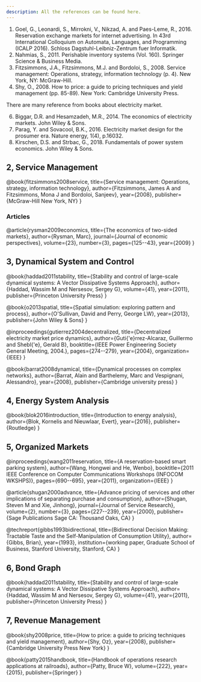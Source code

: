 ```yaml
---
description: All the references can be found here.
---
```


1. Goel, G., Leonardi, S., Mirrokni, V., Nikzad, A. and Paes-Leme, R., 2016. Reservation exchange markets for internet advertising. In 43rd International Colloquium on Automata, Languages, and Programming (ICALP 2016). Schloss Dagstuhl-Leibniz-Zentrum fuer Informatik.
2. Nahmias, S., 2011. Perishable inventory systems (Vol. 160). Springer Science & Business Media.
3. Fitzsimmons, J.A., Fitzsimmons, M.J. and Bordoloi, S., 2008. Service management: Operations, strategy, information technology (p. 4). New York, NY: McGraw-Hill.
4. Shy, O., 2008. How to price: a guide to pricing techniques and yield management (pp. 85-89). New York: Cambridge University Press.

There are many reference from books about electricity market.

6. Biggar, D.R. and Hesamzadeh, M.R., 2014. The economics of electricity markets. John Wiley & Sons.
7. Parag, Y. and Sovacool, B.K., 2016. Electricity market design for the prosumer era. Nature energy, 1(4), p.16032.
8. Kirschen, D.S. and Strbac, G., 2018. Fundamentals of power system economics. John Wiley & Sons.

## 2, Service Management

@book{fitzsimmons2008service,
  title={Service management: Operations, strategy, information technology},
  author={Fitzsimmons, James A and Fitzsimmons, Mona J and Bordoloi, Sanjeev},
  year={2008},
  publisher={McGraw-Hill New York, NY}
}

### Articles

@article{rysman2009economics,
  title={The economics of two-sided markets},
  author={Rysman, Marc},
  journal={Journal of economic perspectives},
  volume={23},
  number={3},
  pages={125--43},
  year={2009}
}

## 3, Dynamical System and Control

@book{haddad2011stability,
  title={Stability and control of large-scale dynamical systems: A Vector Dissipative Systems Approach},
  author={Haddad, Wassim M and Nersesov, Sergey G},
  volume={41},
  year={2011},
  publisher={Princeton University Press}
}

@book{o2013spatial,
  title={Spatial simulation: exploring pattern and process},
  author={O'Sullivan, David and Perry, George LW},
  year={2013},
  publisher={John Wiley \& Sons}
}

@inproceedings{gutierrez2004decentralized,
  title={Decentralized electricity market price dynamics},
  author={Guti{\'e}rrez-Alcaraz, Guillermo and Shebl{\'e}, Gerald B},
  booktitle={IEEE Power Engineering Society General Meeting, 2004.},
  pages={274--279},
  year={2004},
  organization={IEEE}
}

@book{barrat2008dynamical,
  title={Dynamical processes on complex networks},
  author={Barrat, Alain and Barthelemy, Marc and Vespignani, Alessandro},
  year={2008},
  publisher={Cambridge university press}
}

## 4, Energy System Analysis

@book{blok2016introduction,
  title={Introduction to energy analysis},
  author={Blok, Kornelis and Nieuwlaar, Evert},
  year={2016},
  publisher={Routledge}
}

## 5, Organized Markets

@inproceedings{wang2011reservation,
  title={A reservation-based smart parking system},
  author={Wang, Hongwei and He, Wenbo},
  booktitle={2011 IEEE Conference on Computer Communications Workshops (INFOCOM WKSHPS)},
  pages={690--695},
  year={2011},
  organization={IEEE}
}

@article{shugan2000advance,
  title={Advance pricing of services and other implications of separating purchase and consumption},
  author={Shugan, Steven M and Xie, Jinhong},
  journal={Journal of Service Research},
  volume={2},
  number={3},
  pages={227--239},
  year={2000},
  publisher={Sage Publications Sage CA: Thousand Oaks, CA}
}

@techreport{gibbs1993bidirectional,
  title={Bidirectional Decision Making: Tractable Taste and the Self-Manipulation of Consumption Utility},
  author={Gibbs, Brian},
  year={1993},
  institution={working paper, Graduate School of Business, Stanford University, Stanford, CA}
}

## 6, Bond Graph

@book{haddad2011stability,
  title={Stability and control of large-scale dynamical systems: A Vector Dissipative Systems Approach},
  author={Haddad, Wassim M and Nersesov, Sergey G},
  volume={41},
  year={2011},
  publisher={Princeton University Press}
}

## 7, Revenue Management

@book{shy2008price,
  title={How to price: a guide to pricing techniques and yield management},
  author={Shy, Oz},
  year={2008},
  publisher={Cambridge University Press New York}
}

@book{patty2015handbook,
  title={Handbook of operations research applications at railroads},
  author={Patty, Bruce W},
  volume={222},
  year={2015},
  publisher={Springer}
}
